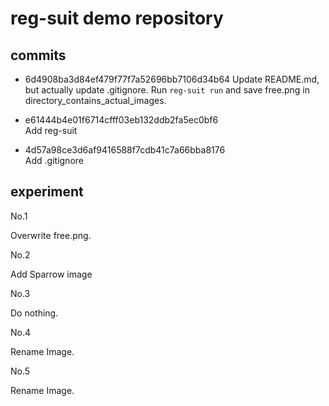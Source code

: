 # reg-suit demo repository

## commits

- 6d4908ba3d84ef479f77f7a52696bb7106d34b64
Update README.md, but actually update .gitignore.
Run `reg-suit run` and save free.png in directory_contains_actual_images.

- e61444b4e01f6714cfff03eb132ddb2fa5ec0bf6  
Add reg-suit

- 4d57a98ce3d6af9416588f7cdb41c7a66bba8176  
Add .gitignore

## experiment

No.1

Overwrite free.png.

No.2

Add Sparrow image

No.3

Do nothing.

No.4

Rename Image.

No.5

Rename Image.